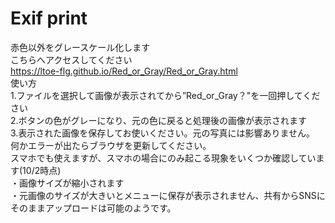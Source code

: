 # Exif print  
赤色以外をグレースケール化します  
こちらへアクセスしてください  
https://ltoe-flg.github.io/Red_or_Gray/Red_or_Gray.html  
使い方  
1.ファイルを選択して画像が表示されてから”Red_or_Gray？"を一回押してください  
2.ボタンの色がグレーになり、元の色に戻ると処理後の画像が表示されます  
3.表示された画像を保存してお使いください。元の写真には影響ありません。  
何かエラーが出たらブラウザを更新してください。  
スマホでも使えますが、スマホの場合にのみ起こる現象をいくつか確認しています(10/2時点)  
・画像サイズが縮小されます  
・元画像のサイズが大きいとメニューに保存が表示されません、共有からSNSにそのままアップロードは可能のようです。  
